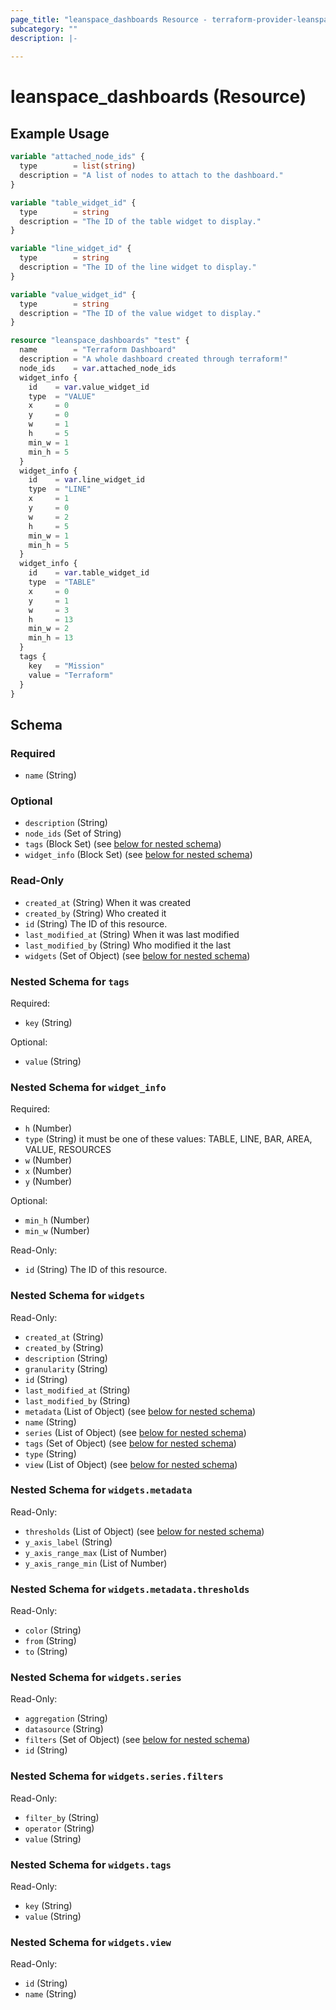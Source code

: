 ```yaml
---
page_title: "leanspace_dashboards Resource - terraform-provider-leanspace"
subcategory: ""
description: |-
  
---
```


# leanspace_dashboards (Resource)



## Example Usage

```terraform
variable "attached_node_ids" {
  type        = list(string)
  description = "A list of nodes to attach to the dashboard."
}

variable "table_widget_id" {
  type        = string
  description = "The ID of the table widget to display."
}

variable "line_widget_id" {
  type        = string
  description = "The ID of the line widget to display."
}

variable "value_widget_id" {
  type        = string
  description = "The ID of the value widget to display."
}

resource "leanspace_dashboards" "test" {
  name        = "Terraform Dashboard"
  description = "A whole dashboard created through terraform!"
  node_ids    = var.attached_node_ids
  widget_info {
    id    = var.value_widget_id
    type  = "VALUE"
    x     = 0
    y     = 0
    w     = 1
    h     = 5
    min_w = 1
    min_h = 5
  }
  widget_info {
    id    = var.line_widget_id
    type  = "LINE"
    x     = 1
    y     = 0
    w     = 2
    h     = 5
    min_w = 1
    min_h = 5
  }
  widget_info {
    id    = var.table_widget_id
    type  = "TABLE"
    x     = 0
    y     = 1
    w     = 3
    h     = 13
    min_w = 2
    min_h = 13
  }
  tags {
    key   = "Mission"
    value = "Terraform"
  }
}
```

<!-- schema generated by tfplugindocs -->
## Schema

### Required

- `name` (String)

### Optional

- `description` (String)
- `node_ids` (Set of String)
- `tags` (Block Set) (see [below for nested schema](#nestedblock--tags))
- `widget_info` (Block Set) (see [below for nested schema](#nestedblock--widget_info))

### Read-Only

- `created_at` (String) When it was created
- `created_by` (String) Who created it
- `id` (String) The ID of this resource.
- `last_modified_at` (String) When it was last modified
- `last_modified_by` (String) Who modified it the last
- `widgets` (Set of Object) (see [below for nested schema](#nestedatt--widgets))

<a id="nestedblock--tags"></a>
### Nested Schema for `tags`

Required:

- `key` (String)

Optional:

- `value` (String)


<a id="nestedblock--widget_info"></a>
### Nested Schema for `widget_info`

Required:

- `h` (Number)
- `type` (String) it must be one of these values: TABLE, LINE, BAR, AREA, VALUE, RESOURCES
- `w` (Number)
- `x` (Number)
- `y` (Number)

Optional:

- `min_h` (Number)
- `min_w` (Number)

Read-Only:

- `id` (String) The ID of this resource.


<a id="nestedatt--widgets"></a>
### Nested Schema for `widgets`

Read-Only:

- `created_at` (String)
- `created_by` (String)
- `description` (String)
- `granularity` (String)
- `id` (String)
- `last_modified_at` (String)
- `last_modified_by` (String)
- `metadata` (List of Object) (see [below for nested schema](#nestedobjatt--widgets--metadata))
- `name` (String)
- `series` (List of Object) (see [below for nested schema](#nestedobjatt--widgets--series))
- `tags` (Set of Object) (see [below for nested schema](#nestedobjatt--widgets--tags))
- `type` (String)
- `view` (List of Object) (see [below for nested schema](#nestedobjatt--widgets--view))

<a id="nestedobjatt--widgets--metadata"></a>
### Nested Schema for `widgets.metadata`

Read-Only:

- `thresholds` (List of Object) (see [below for nested schema](#nestedobjatt--widgets--metadata--thresholds))
- `y_axis_label` (String)
- `y_axis_range_max` (List of Number)
- `y_axis_range_min` (List of Number)

<a id="nestedobjatt--widgets--metadata--thresholds"></a>
### Nested Schema for `widgets.metadata.thresholds`

Read-Only:

- `color` (String)
- `from` (String)
- `to` (String)



<a id="nestedobjatt--widgets--series"></a>
### Nested Schema for `widgets.series`

Read-Only:

- `aggregation` (String)
- `datasource` (String)
- `filters` (Set of Object) (see [below for nested schema](#nestedobjatt--widgets--series--filters))
- `id` (String)

<a id="nestedobjatt--widgets--series--filters"></a>
### Nested Schema for `widgets.series.filters`

Read-Only:

- `filter_by` (String)
- `operator` (String)
- `value` (String)



<a id="nestedobjatt--widgets--tags"></a>
### Nested Schema for `widgets.tags`

Read-Only:

- `key` (String)
- `value` (String)


<a id="nestedobjatt--widgets--view"></a>
### Nested Schema for `widgets.view`

Read-Only:

- `id` (String)
- `name` (String)
